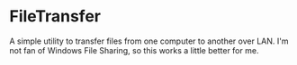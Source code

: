# FileTransfer
A simple utility to transfer files from one computer to another over LAN. I'm not fan of Windows File Sharing, so this works a little better for me.

